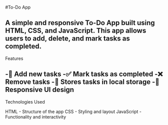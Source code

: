 #To-Do App

A simple and responsive To-Do App built using HTML, CSS, and JavaScript. This app allows users to add, delete, and mark tasks as completed.
-------------------------------------------------------------------------------------------------------------------------------------------------------------------------------
Features

-📝 Add new tasks
-✅ Mark tasks as completed
-❌ Remove tasks
-📌 Stores tasks in local storage
-🎨 Responsive UI design
-------------------------------------------------------------------------------------------------------------------------------------------------------------------------------
Technologies Used

HTML - Structure of the app
CSS - Styling and layout
JavaScript - Functionality and interactivity
